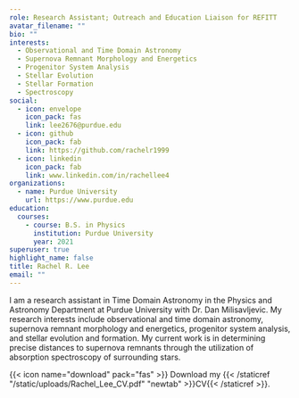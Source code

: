```yaml
---
role: Research Assistant; Outreach and Education Liaison for REFITT
avatar_filename: ""
bio: ""
interests:
  - Observational and Time Domain Astronomy
  - Supernova Remnant Morphology and Energetics
  - Progenitor System Analysis
  - Stellar Evolution
  - Stellar Formation
  - Spectroscopy
social:
  - icon: envelope
    icon_pack: fas
    link: lee2676@purdue.edu
  - icon: github
    icon_pack: fab
    link: https://github.com/rachelr1999
  - icon: linkedin
    icon_pack: fab
    link: www.linkedin.com/in/rachellee4
organizations:
  - name: Purdue University
    url: https://www.purdue.edu
education:
  courses:
    - course: B.S. in Physics
      institution: Purdue University
      year: 2021
superuser: true
highlight_name: false
title: Rachel R. Lee
email: ""
---
```

I am a research assistant in Time Domain Astronomy in the Physics and Astronomy Department at Purdue University with Dr. Dan Milisavljevic. My research interests include observational and time domain astronomy, supernova remnant morphology and energetics, progenitor system analysis, and stellar evolution and formation. My current work is in determining precise distances to supernova remnants through the utilization of absorption spectroscopy of surrounding stars.

{{< icon name="download" pack="fas" >}} Download my {{< /staticref "/static/uploads/Rachel_Lee_CV.pdf" "newtab" >}}CV{{< /staticref >}}.